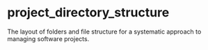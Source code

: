 # project_directory_structure
The layout of folders and file structure for a systematic approach to managing software projects.
